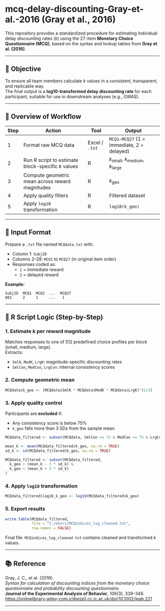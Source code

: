 # mcq-delay-discounting-Gray-et-al.-2016 (Gray et al., 2016)

This repository provides a standardized procedure for estimating individual delay discounting rates (*k*) using the 27-item **Monetary Choice Questionnaire (MCQ)**, based on the syntax and lookup tables from **Gray et al. (2016)**.

---

## 📌 Objective

To ensure all team members calculate *k* values in a consistent, transparent, and replicable way.  
The final output is a **log10-transformed delay discounting rate** for each participant, suitable for use in downstream analyses (e.g., GWAS).

---

## 🧭 Overview of Workflow

| Step | Action                                                 | Tool         | Output                                           |
|------|--------------------------------------------------------|--------------|--------------------------------------------------|
| 1    | Format raw MCQ data                                    | Excel / `.txt` | `MCQ1–MCQ27` (1 = immediate, 2 = delayed)       |
| 2    | Run R script to estimate block-specific *k* values     | R            | *k*<sub>small</sub>, *k*<sub>medium</sub>, *k*<sub>large</sub> |
| 3    | Compute geometric mean across reward magnitudes        | R            | *k*<sub>geo</sub>                               |
| 4    | Apply quality filters                                  | R            | Filtered dataset                                |
| 5    | Apply `log10` transformation                           | R            | `log10(k_geo)`                                  |

---

## 📁 Input Format

Prepare a `.txt` file named `MCQdata.txt` with:

- Column 1: `SubjID`
- Columns 2–28: `MCQ1` to `MCQ27` (in original item order)
- Responses coded as:
  - `1` = immediate reward  
  - `2` = delayed reward

**Example:**
```
SubjID  MCQ1  MCQ2  ...  MCQ27  
001     2     1     ...   1
```

---

## 🧠 R Script Logic (Step-by-Step)

### 1. Estimate *k* per reward magnitude

Matches responses to one of 512 predefined choice profiles per block (small, medium, large).  
Extracts:
- `SmlK`, `MedK`, `LrgK`: magnitude-specific discounting rates
- `SmlCon`, `MedCon`, `LrgCon`: internal consistency scores

### 2. Compute geometric mean
```r
MCQdata$k_geo <- (MCQdata$SmlK * MCQdata$MedK * MCQdata$LrgK)^(1/3)
```

### 3. Apply quality control  
Participants are **excluded** if:
- Any consistency score is below 75%
- `k_geo` falls more than 3 SDs from the sample mean

```r
MCQdata_filtered <- subset(MCQdata, SmlCon >= 75 & MedCon >= 75 & LrgCon >= 75)

mean_k <- mean(MCQdata_filtered$k_geo, na.rm = TRUE)
sd_k <- sd(MCQdata_filtered$k_geo, na.rm = TRUE)

MCQdata_filtered <- subset(MCQdata_filtered,
  k_geo > (mean_k - 3 * sd_k) &
  k_geo < (mean_k + 3 * sd_k)
)
```

### 4. Apply `log10` transformation
```r
MCQdata_filtered$log10_k_geo <- log10(MCQdata_filtered$k_geo)
```

### 5. Export results
```r
write.table(MCQdata_filtered,
            file = "C:/Users/MCQindices_log_cleaned.txt",
            row.names = FALSE)
```

Final file: `MCQindices_log_cleaned.txt` contains cleaned and transformed *k* values.

---

## 📚 Reference

Gray, J. C., et al. (2016).  
*Syntax for calculation of discounting indices from the monetary choice questionnaire and probability discounting questionnaire.*  
**Journal of the Experimental Analysis of Behavior**, 106(3), 339–348.  
https://onlinelibrary-wiley-com.iclibezp1.cc.ic.ac.uk/doi/10.1002/jeab.221


---
